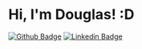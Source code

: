 # Hi, I'm Douglas! :D

[![Github Badge](https://img.shields.io/badge/github-%23100000.svg?&style=for-the-badge&logo=github&logoColor=white)](https://github.com/douglasrodriguess/)
[![Linkedin Badge](https://img.shields.io/badge/linkedin-%230077B5.svg?&style=for-the-badge&logo=linkedin&logoColor=white)](https://www.linkedin.com/in/engenheirodouglasrodrigues)

